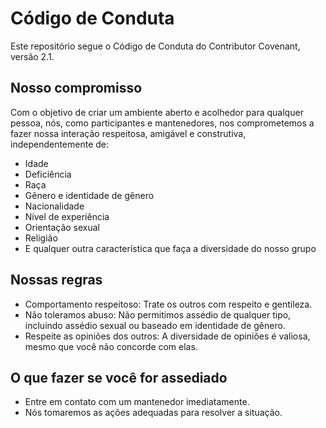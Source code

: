 # Código de Conduta

Este repositório segue o Código de Conduta do Contributor Covenant, versão 2.1.

## Nosso compromisso
Com o objetivo de criar um ambiente aberto e acolhedor para qualquer pessoa, nós, como participantes e mantenedores, nos comprometemos a fazer nossa interação respeitosa, amigável e construtiva, independentemente de:

- Idade
- Deficiência
- Raça
- Gênero e identidade de gênero
- Nacionalidade
- Nível de experiência
- Orientação sexual
- Religião
- E qualquer outra característica que faça a diversidade do nosso grupo

## Nossas regras
- Comportamento respeitoso: Trate os outros com respeito e gentileza.
- Não toleramos abuso: Não permitimos assédio de qualquer tipo, incluindo assédio sexual ou baseado em identidade de gênero.
- Respeite as opiniões dos outros: A diversidade de opiniões é valiosa, mesmo que você não concorde com elas.

## O que fazer se você for assediado
- Entre em contato com um mantenedor imediatamente.
- Nós tomaremos as ações adequadas para resolver a situação.
